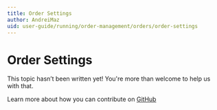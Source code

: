 ```yaml
---
title: Order Settings
author: AndreiMaz
uid: user-guide/running/order-management/orders/order-settings
---
```

# Order Settings

This topic hasn’t been written yet! You're more than welcome to help us with that.

Learn more about how you can contribute on [GitHub](https://github.com/nopSolutions/nopCommerce-Docs/blob/master/CONTRIBUTING.md)